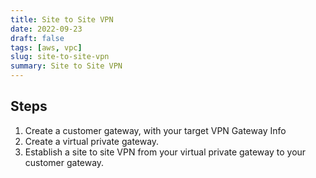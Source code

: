 ```yaml
---
title: Site to Site VPN
date: 2022-09-23
draft: false
tags: [aws, vpc]
slug: site-to-site-vpn
summary: Site to Site VPN
---
```


## Steps

1. Create a customer gateway, with your target VPN Gateway Info
1. Create a virtual private gateway.
1. Establish a site to site VPN from your virtual private gateway to your customer gateway.
